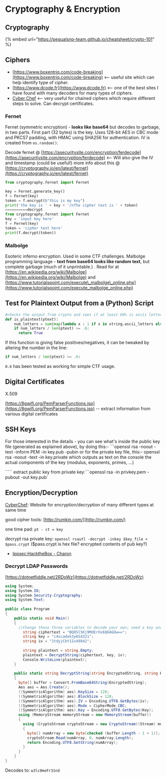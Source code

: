 # Cryptography & Encryption

## Cryptography

{% embed url="https://pequalsnp-team.github.io/cheatsheet/crypto-101" %}

## Ciphers

* [https://www.boxentriq.com/code-breaking](https://www.boxentriq.com/code-breaking) &lt;-- useful site which can help identify type of cipher. 
* [https://www.dcode.fr](https://www.dcode.fr) &lt;-- one of the best sites I have found with many decoders for many types of ciphers.
* [Cyber Chef](https://gchq.github.io/CyberChef/) &lt;-- very useful for chained ciphers which require different steps to solve. Can decrypt certificates.

### Fernet

Fernet \(symmetric encryption\) - **looks like base64** but decodes to garbage, in two parts. First part \(32 bytes\) is the key. Uses 128-bit AES in CBC mode and PKCS7 padding, with HMAC using SHA256 for authentication. IV is created from `os.random()`.

Decode fernet @ [https://asecuritysite.com/encryption/ferdecode](https://asecuritysite.com/encryption/ferdecode) &lt;-- Will also give the IV and timestamp \(could be useful!\) more info about this @ [https://cryptography.io/en/latest/fernet](https://cryptography.io/en/latest/fernet)

```python
from cryptography.fernet import Fernet

key = Fernet.generate_key()
f = Fernet(key)
token = f.encrypt(b"this is my key")
print('the key is ' + key + '/nThe cipher text is ' + token)
==========decrypt
from cryptography.fernet import Fernet
key = 'input key here'
f = Fernet(key)
token = 'cipher text here'
print(f.decrypt(token))
```

### Malbolge

Esoteric inferno encryption. Used in some CTF challenges. Malbolge programming language - **text from base64 looks like random text**, but complete garbage \(much of it unprintable.\) . Read for at [https://en.wikipedia.org/wiki/Malbolge](https://en.wikipedia.org/wiki/Malbolge) and [https://www.tutorialspoint.com/execute\_malbolge\_online.php](https://www.tutorialspoint.com/execute_malbolge_online.php)

## Test for Plaintext Output from a \(Python\) Script

```python
#checks the output from crypto and sees if at least 60% is ascii letters and returns true for possible plaintext
def is_plaintext(ptext):
    num_letters = sum(map(lambda x : 1 if x in string.ascii_letters else 0, ptext))
    if num_letters / len(ptext) >= .6:
      return True
```

If this function is giving false positives/negatives, it can be tweaked by altering the number in the line: 

```python
if num_letters / len(ptext) >= .6:
```

`0.6` has been tested as working for simple CTF usage.

## Digital Certificates

X.509

[https://8gwifi.org/PemParserFunctions.jsp](https://8gwifi.org/PemParserFunctions.jsp) -- extract information from various digital certificates

## SSH Keys

For those interested in the details - you can see what's inside the public key file \(generated as explained above\), by doing this:- \`\`\`openssl rsa -noout -text -inform PEM -in key.pub -pubin or for the private key file, this:- openssl rsa -noout -text -in key.private which outputs as text on the console the actual components of the key \(modulus, exponents, primes, ...\)

````` extract public key from private key:```openssl rsa -in privkey.pem -pubout -out key.pub\`

## Encryption/Decryption

[CyberChef](https://gchq.github.io/CyberChef/): Website for encryption/decryption of many different types at same time

good cipher tools: [http://rumkin.com/](http://rumkin.com/)

one time pad: `pt - ct = key`

decrypt rsa private key: `openssl rsautl -decrypt -inkey $key_file < $pass.crypt` \($pass.crypt is hex file? encrypted contents of pub key?\)

* [Ippsec:HacktheBox - Charon](https://www.youtube.com/watch?v=_csbKuOlmdE)

### Decrypt LDAP Passwords

[https://dotnetfiddle.net/2RDoWz](https://dotnetfiddle.net/2RDoWz)

```csharp
using System;
using System.IO;
using System.Security.Cryptography;
using System.Text;
					
public class Program
{
	public static void Main()
	{
	  //Change these three variables to decode your own; need a key and IV to decode!
		string ciphertext = "BQO5l5Kj9MdErXx6Q6AGOw==";
		string key = "c4scadek3y654321";
		string iv = "1tdyjCbY1Ix49842";
		
		string plaintext = string.Empty;
		plaintext = DecryptString(ciphertext, key, iv);
		Console.WriteLine(plaintext);
	}
	
	public static string DecryptString(string EncryptedString, string Key, string iv)
    {
      byte[] buffer = Convert.FromBase64String(EncryptedString);
      Aes aes = Aes.Create();
      ((SymmetricAlgorithm) aes).KeySize = 128;
      ((SymmetricAlgorithm) aes).BlockSize = 128;
      ((SymmetricAlgorithm) aes).IV = Encoding.UTF8.GetBytes(iv);
      ((SymmetricAlgorithm) aes).Mode = CipherMode.CBC;
      ((SymmetricAlgorithm) aes).Key = Encoding.UTF8.GetBytes(Key);
      using (MemoryStream memoryStream = new MemoryStream(buffer))
      {
        using (CryptoStream cryptoStream = new CryptoStream((Stream) memoryStream, ((SymmetricAlgorithm) aes).CreateDecryptor(), CryptoStreamMode.Read))
        {
          byte[] numArray = new byte[checked (buffer.Length - 1 + 1)]; //not sure why this has -1+1 here, example works without it though...
          cryptoStream.Read(numArray, 0, numArray.Length);
          return Encoding.UTF8.GetString(numArray);
        }
      }
    }
}
```

Decodes to: `w3lc0meFr31nd`

